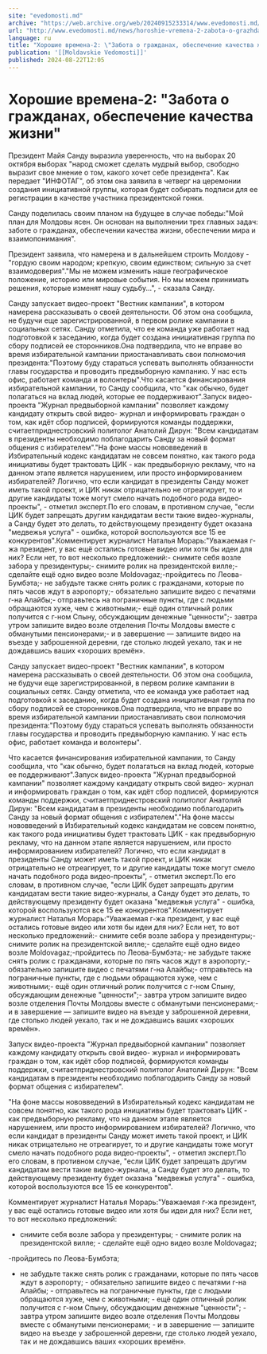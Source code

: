 ```yaml
---
site: "evedomosti.md"
archive: "https://web.archive.org/web/20240915233314/www.evedomosti.md/news/horoshie-vremena-2-zabota-o-grazhdanah-obespechenie-kachestv"
url: "http://www.evedomosti.md/news/horoshie-vremena-2-zabota-o-grazhdanah-obespechenie-kachestv"
language: ru
title: "Хорошие времена-2: \"Забота о гражданах, обеспечение качества жизни\""
publication: '[[Moldavskie Vedomosti]]'
published: 2024-08-22T12:05
---
```


# Хорошие времена-2: "Забота о гражданах, обеспечение качества жизни"

Президент Майя Санду выразила уверенность, что на выборах 20 октября выборах "народ сможет сделать мудрый выбор, свободно выразит свое мнение о том, какого хочет себе президента". Как передает "ИНФОТАГ", об этом она заявила в четверг на церемонии создания инициативной группы, которая будет собирать подписи для ее регистрации в качестве участника президентской гонки.

Санду поделилась своим планом на будущее в случае победы:"Мой план для Молдовы ясен. Он основан на выполнении трех главных задач: заботе о гражданах, обеспечении качества жизни, обеспечении мира и взаимопонимания".

Президент заявила, что намерена и в дальнейшем строить Молдову - "гордую своим народом; крепкую, своим единством; сильную за счет взаимодоверия"."Мы не можем изменить наше географическое положение, историю или мировые события. Но мы можем принимать решения, которые изменят нашу судьбу...", - сказала Санду.

Санду запускает видео-проект "Вестник кампании", в котором намерена рассказывать о своей деятельности. Об этом она сообщила, не будучи еще зарегистрированной, в первом ролике кампании в социальных сетях. Санду отметила, что ее команда уже работает над подготовкой к заседанию, когда будет создана инициативная группа по сбору подписей ее сторонников.Она подтвердила, что не вправе во время избирательной кампании приостанавливать свои полномочия президента:"Поэтому буду стараться успевать выполнять обязанности главы государства и проводить предвыборную кампанию. У нас есть офис, работает команда и волонтеры".Что касается финансирования избирательной кампании, то Санду сообщила, что "как обычно, будет полагаться на вклад людей, которые ее поддерживают".Запуск видео-проекта "Журнал предвыборной кампании" позволяет каждому кандидату открыть свой видео- журнал и информировать граждан о том, как идёт сбор подписей, формируются команды поддержки, считаетприднестровский политолог Анатолий Дирун: "Всем кандидатам в президенты необходимо поблагодарить Санду за новый формат общения с избирателем"."На фоне массы нововведений в Избирательный кодекс кандидатам не совсем понятно, как такого рода инициативы будет трактовать ЦИК - как предвыборную рекламу, что на данном этапе является нарушением, или просто информированием избирателей? Логично, что если кандидат в президенты Санду может иметь такой проект, и ЦИК никак отрицательно не отреагирует, то и другие кандидаты тоже могут смело начать подобного рода видео-проекты", - отметил эксперт.По его словам, в противном случае, "если ЦИК будет запрещать другим кандидатам вести такие видео-журналы, а Санду будет это делать, то действующему президенту будет оказана "медвежья услуга" - ошибка, которой воспользуются все 15 ее конкурентов".Комментирует журналист Наталья Морарь:"Уважаемая г-жа президент, у вас ещё остались готовые видео или хотя бы идеи для них? Если нет, то вот несколько предложений:- снимите себя возле забора у президентуры;- снимите ролик на президентской вилле;- сделайте ещё одно видео возле Moldovagaz;-пройдитесь по Леова-Бумбэта;- не забудьте также снять ролик с гражданами, которые по пять часов ждут в аэропорту;- обязательно запишите видео с печатями г-на Алайбы;- отправьтесь на пограничные пункты, где с людьми обращаются хуже, чем с животными;- ещё один отличный ролик получится с г-ном Спыну, обсуждающим денежные "ценности";- завтра утром запишите видео возле отделения Почты Молдовы вместе с обманутыми пенсионерами;- и в завершение — запишите видео на въезде у заброшенной деревни, где столько людей уехало, так и не дождавшись ваших «хороших времён».

Санду запускает видео-проект "Вестник кампании", в котором намерена рассказывать о своей деятельности. Об этом она сообщила, не будучи еще зарегистрированной, в первом ролике кампании в социальных сетях. Санду отметила, что ее команда уже работает над подготовкой к заседанию, когда будет создана инициативная группа по сбору подписей ее сторонников.Она подтвердила, что не вправе во время избирательной кампании приостанавливать свои полномочия президента:"Поэтому буду стараться успевать выполнять обязанности главы государства и проводить предвыборную кампанию. У нас есть офис, работает команда и волонтеры".

Что касается финансирования избирательной кампании, то Санду сообщила, что "как обычно, будет полагаться на вклад людей, которые ее поддерживают".Запуск видео-проекта "Журнал предвыборной кампании" позволяет каждому кандидату открыть свой видео- журнал и информировать граждан о том, как идёт сбор подписей, формируются команды поддержки, считаетприднестровский политолог Анатолий Дирун: "Всем кандидатам в президенты необходимо поблагодарить Санду за новый формат общения с избирателем"."На фоне массы нововведений в Избирательный кодекс кандидатам не совсем понятно, как такого рода инициативы будет трактовать ЦИК - как предвыборную рекламу, что на данном этапе является нарушением, или просто информированием избирателей? Логично, что если кандидат в президенты Санду может иметь такой проект, и ЦИК никак отрицательно не отреагирует, то и другие кандидаты тоже могут смело начать подобного рода видео-проекты", - отметил эксперт.По его словам, в противном случае, "если ЦИК будет запрещать другим кандидатам вести такие видео-журналы, а Санду будет это делать, то действующему президенту будет оказана "медвежья услуга" - ошибка, которой воспользуются все 15 ее конкурентов".Комментирует журналист Наталья Морарь:"Уважаемая г-жа президент, у вас ещё остались готовые видео или хотя бы идеи для них? Если нет, то вот несколько предложений:- снимите себя возле забора у президентуры;- снимите ролик на президентской вилле;- сделайте ещё одно видео возле Moldovagaz;-пройдитесь по Леова-Бумбэта;- не забудьте также снять ролик с гражданами, которые по пять часов ждут в аэропорту;- обязательно запишите видео с печатями г-на Алайбы;- отправьтесь на пограничные пункты, где с людьми обращаются хуже, чем с животными;- ещё один отличный ролик получится с г-ном Спыну, обсуждающим денежные "ценности";- завтра утром запишите видео возле отделения Почты Молдовы вместе с обманутыми пенсионерами;- и в завершение — запишите видео на въезде у заброшенной деревни, где столько людей уехало, так и не дождавшись ваших «хороших времён».

Запуск видео-проекта "Журнал предвыборной кампании" позволяет каждому кандидату открыть свой видео- журнал и информировать граждан о том, как идёт сбор подписей, формируются команды поддержки, считаетприднестровский политолог Анатолий Дирун: "Всем кандидатам в президенты необходимо поблагодарить Санду за новый формат общения с избирателем".

"На фоне массы нововведений в Избирательный кодекс кандидатам не совсем понятно, как такого рода инициативы будет трактовать ЦИК - как предвыборную рекламу, что на данном этапе является нарушением, или просто информированием избирателей? Логично, что если кандидат в президенты Санду может иметь такой проект, и ЦИК никак отрицательно не отреагирует, то и другие кандидаты тоже могут смело начать подобного рода видео-проекты", - отметил эксперт.По его словам, в противном случае, "если ЦИК будет запрещать другим кандидатам вести такие видео-журналы, а Санду будет это делать, то действующему президенту будет оказана "медвежья услуга" - ошибка, которой воспользуются все 15 ее конкурентов".

Комментирует журналист Наталья Морарь:"Уважаемая г-жа президент, у вас ещё остались готовые видео или хотя бы идеи для них? Если нет, то вот несколько предложений:

- снимите себя возле забора у президентуры; - снимите ролик на президентской вилле; - сделайте ещё одно видео возле Moldovagaz;

-пройдитесь по Леова-Бумбэта;

- не забудьте также снять ролик с гражданами, которые по пять часов ждут в аэропорту; - обязательно запишите видео с печатями г-на Алайбы; - отправьтесь на пограничные пункты, где с людьми обращаются хуже, чем с животными; - ещё один отличный ролик получится с г-ном Спыну, обсуждающим денежные "ценности"; - завтра утром запишите видео возле отделения Почты Молдовы вместе с обманутыми пенсионерами; - и в завершение — запишите видео на въезде у заброшенной деревни, где столько людей уехало, так и не дождавшись ваших «хороших времён».